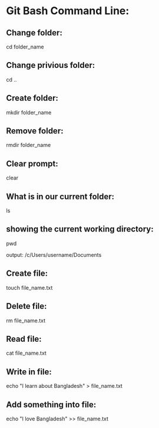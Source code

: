 # Git Bash Command Line:


## Change folder:
cd folder_name

## Change privious folder:
cd ..

## Create folder:
mkdir folder_name

## Remove folder:
rmdir folder_name

## Clear prompt:
clear

## What is in our current folder:
ls

## showing the current working directory:
pwd

output: /c/Users/username/Documents


## Create file:
touch file_name.txt

## Delete file:
rm file_name.txt

## Read file:
cat file_name.txt

## Write in file:
echo "I learn about Bangladesh" > file_name.txt

## Add something into file:
echo "I love Bangladesh" >> file_name.txt



